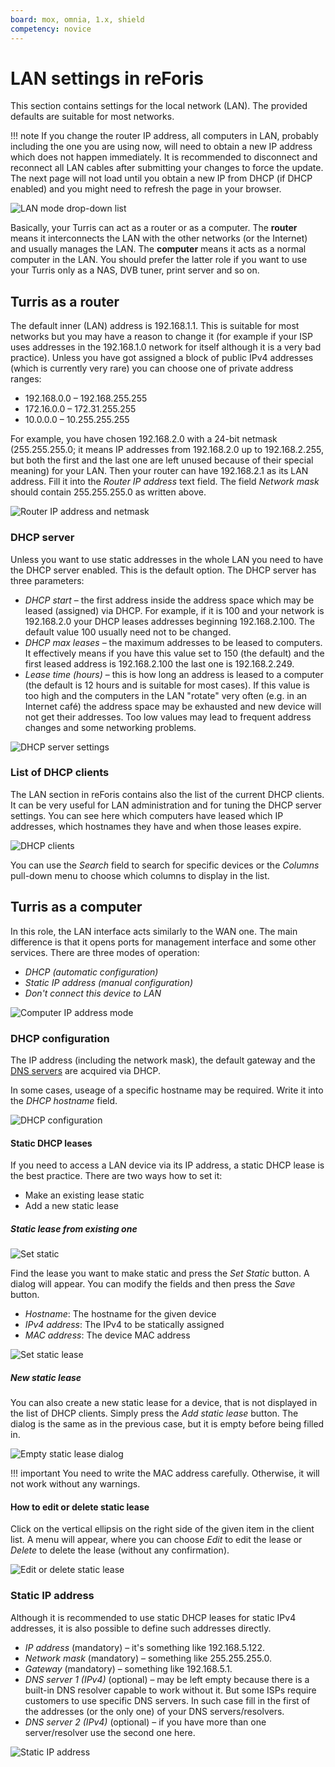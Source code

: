 ```yaml
---
board: mox, omnia, 1.x, shield
competency: novice
---
```

# LAN settings in reForis

This section contains settings for the local network (LAN). The provided
defaults are suitable for most networks.

!!! note
    If you change the router IP address, all computers in LAN, probably
    including the one you are using now, will need to obtain a new IP address
    which does not happen immediately. It is recommended to disconnect and
    reconnect all LAN cables after submitting your changes to force the update.
    The next page will not load until you obtain a new IP from DHCP (if DHCP
    enabled) and you might need to refresh the page in your browser.

![LAN mode drop-down list](lan-mode.png)

Basically, your Turris can act as a router or as a computer. The **router**
means it interconnects the LAN with the other networks (or the Internet) and
usually manages the LAN. The **computer** means it acts as a normal computer
in the LAN. You should prefer the latter role if you want to use your Turris
only as a NAS, DVB tuner, print server and so on.

## Turris as a router

The default inner (LAN) address is 192.168.1.1. This is suitable for most
networks but you may have a reason to change it (for example if your ISP
uses addresses in the 192.168.1.0 network for itself although it is a very bad
practice). Unless you have got assigned a block of public IPv4 addresses
(which is currently very rare) you can choose one of private address ranges:

* 192.168.0.0 – 192.168.255.255
* 172.16.0.0 – 172.31.255.255
* 10.0.0.0 – 10.255.255.255

For example, you have chosen 192.168.2.0 with a 24-bit netmask (255.255.255.0;
it means IP addresses from 192.168.2.0 up to 192.168.2.255, but both the first
and the last one are left unused because of their special meaning) for your
LAN. Then your router can have 192.168.2.1 as its LAN address. Fill it into
the _Router IP address_ text field. The field _Network mask_ should
contain 255.255.255.0 as written above.

![Router IP address and netmask](router-address.png)

### DHCP server

Unless you want to use static addresses in the whole LAN you need to have
the DHCP server enabled. This is the default option. The DHCP server has
three parameters:

* _DHCP start_ – the first address inside the address space which may be
  leased (assigned) via DHCP. For example, if it is 100 and your network
  is 192.168.2.0 your DHCP leases addresses beginning 192.168.2.100.
  The default value 100 usually need not to be changed.
* _DHCP max leases_ – the maximum addresses to be leased to computers. It
  effectively means if you have this value set to 150 (the default) and
  the first leased address is 192.168.2.100 the last one is 192.168.2.249.
* _Lease time (hours)_ – this is how long an address is leased to a computer
  (the default is 12 hours and is suitable for most cases). If this value
  is too high and the computers in the LAN "rotate" very often (e.g. in
  an Internet café) the address space may be exhausted and new device will
  not get their addresses. Too low values may lead to frequent address changes
  and some networking problems.

![DHCP server settings](dhcp-server.png)

### List of DHCP clients

The LAN section in reForis contains also the list of the current DHCP clients.
It can be very useful for LAN administration and for tuning the DHCP server
settings. You can see here which computers have leased which IP addresses,
which hostnames they have and when those leases expire.

![DHCP clients](dhcp-clients.png)

You can use the _Search_ field to search for specific devices or the
_Columns_ pull-down menu to choose which columns to display in the list.

## Turris as a computer

In this role, the LAN interface acts similarly to the WAN one. The main
difference is that it opens ports for management interface and some other
services. There are three modes of operation:

* _DHCP (automatic configuration)_
* _Static IP address (manual configuration)_
* _Don't connect this device to LAN_

![Computer IP address mode](computer-ip.png)

### DHCP configuration

The IP address (including the network mask), the default gateway
and the [DNS servers](https://en.wikipedia.org/wiki/Domain_Name_System)
are acquired via DHCP.

In some cases, useage of a specific hostname may be required. Write it into
the _DHCP hostname_ field.

![DHCP configuration](computer-dhcp.png)

#### Static DHCP leases

If you need to access a LAN device via its IP address, a static DHCP lease
is the best practice. There are two ways how to set it:

* Make an existing lease static
* Add a new static lease

##### Static lease from existing one

![Set static](set-static.png)

Find the lease you want to make static and press the _Set Static_ button.
A dialog will appear. You can modify the fields and then press the _Save_
button.

- _Hostname_: The hostname for the given device
- _IPv4 address_: The IPv4 to be statically assigned
- _MAC address_: The device MAC address

![Set static lease](static-lease.png)

##### New static lease

You can also create a new static lease for a device, that is not displayed
in the list of DHCP clients. Simply press the _Add static lease_ button.
The dialog is the same as in the previous case, but it is empty before
being filled in.

![Empty static lease dialog](lease-empty.png)

!!! important
    You need to write the MAC address carefully. Otherwise, it will not work
    without any warnings.

#### How to edit or delete static lease

Click on the vertical ellipsis on the right side of the given item in the
client list. A menu will appear, where you can choose _Edit_ to edit the
lease or _Delete_ to delete the lease (without any confirmation).

![Edit or delete static lease](edit-delete-lease.png)

### Static IP address

Although it is recommended to use static DHCP leases for static IPv4 addresses,
it is also possible to define such addresses directly.

* _IP address_ (mandatory) – it's something like 192.168.5.122.
* _Network mask_ (mandatory) – something like 255.255.255.0.
* _Gateway_ (mandatory) – something like 192.168.5.1.
* _DNS server 1 (IPv4)_ (optional) – may be left empty because there is
  a built-in DNS resolver capable to work without it. But some ISPs require
  customers to use specific DNS servers. In such case fill in the first
  of the addresses (or the only one) of your DNS servers/resolvers.
* _DNS server 2 (IPv4)_ (optional) – if you have more than one server/resolver
  use the second one here.

![Static IP address](computer-static.png)
